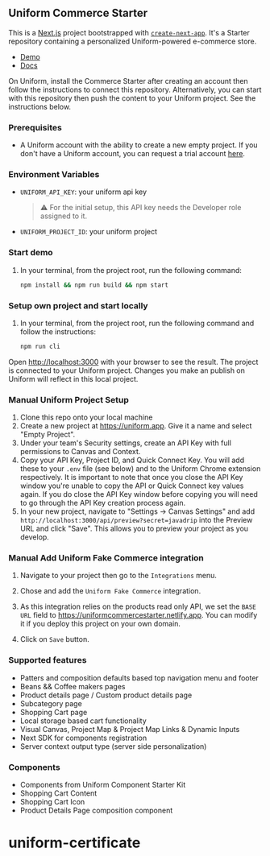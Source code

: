## Uniform Commerce Starter

This is a [Next.js](https://nextjs.org/) project bootstrapped with [`create-next-app`](https://github.com/vercel/next.js/tree/canary/packages/create-next-app). It's a Starter repository containing a personalized Uniform-powered e-commerce store.

- [Demo](https://uniformcommercestarter.netlify.app)
- [Docs](https://docs.uniform.app/docs/get-started/starters/commerce-starter)

On Uniform, install the Commerce Starter after creating an account then follow the instructions to connect this repository.
Alternatively, you can start with this repository then push the content to your Uniform project. See the instructions below.

### Prerequisites

- A Uniform account with the ability to create a new empty project. If you don't have a Uniform account, you can request a trial account [here](https://uniform.dev/try?utm_source=commerce-starter).

### Environment Variables

- `UNIFORM_API_KEY`: your uniform api key
  > ⚠️ For the initial setup, this API key needs the Developer role assigned to it.
- `UNIFORM_PROJECT_ID`: your uniform project

### Start demo

1. In your terminal, from the project root, run the following command:

   ```bash
   npm install && npm run build && npm start
   ```

### Setup own project and start locally

1. In your terminal, from the project root, run the following command and follow the instructions:

   ```bash
   npm run cli
   ```

Open [http://localhost:3000](http://localhost:3000) with your browser to see the result.
The project is connected to your Uniform project. Changes you make an publish on Uniform will reflect in this local project.

### Manual Uniform Project Setup

1. Clone this repo onto your local machine
2. Create a new project at https://uniform.app. Give it a name and select "Empty Project".
3. Under your team's Security settings, create an API Key with full permissions to Canvas and Context.
4. Copy your API Key, Project ID, and Quick Connect Key. You will add these to your `.env` file (see below) and to the Uniform Chrome extension respectively. It is important to note that once you close the API Key window you're unable to copy the API or Quick Connect key values again. If you do close the API Key window before copying you will need to go through the API Key creation process again.
5. In your new project, navigate to "Settings -> Canvas Settings" and add `http://localhost:3000/api/preview?secret=javadrip` into the Preview URL and click "Save". This allows you to preview your project as you develop.

### Manual Add Uniform Fake Commerce integration

1. Navigate to your project then go to the `Integrations` menu.

2. Chose and add the `Uniform Fake Commerce` integration.

3. As this integration relies on the products read only API, we set the `BASE URL` field to https://uniformcommercestarter.netlify.app. You can modify it if you deploy this project on your own domain.

4. Click on `Save` button.

### Supported features

- Patters and composition defaults based top navigation menu and footer
- Beans && Coffee makers pages
- Product details page / Custom product details page
- Subcategory page
- Shopping Cart page
- Local storage based cart functionality
- Visual Canvas, Project Map & Project Map Links & Dynamic Inputs
- Next SDK for components registration
- Server context output type (server side personalization)

### Components

- Components from Uniform Component Starter Kit
- Shopping Cart Content
- Shopping Cart Icon
- Product Details Page composition component
# uniform-certificate
